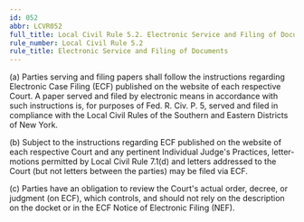 ```yaml
---
id: 052
abbr: LCVR052
full_title: Local Civil Rule 5.2. Electronic Service and Filing of Documents
rule_number: Local Civil Rule 5.2
rule_title: Electronic Service and Filing of Documents
---
```


(a) Parties serving and filing papers shall follow the instructions regarding Electronic
Case Filing (ECF) published on the website of each respective Court. A paper served and filed by
electronic means in accordance with such instructions is, for purposes of Fed. R. Civ. P. 5, served
and filed in compliance with the Local Civil Rules of the Southern and Eastern Districts of New
York.

(b) Subject to the instructions regarding ECF published on the website of each
respective Court and any pertinent Individual Judge's Practices, letter-motions permitted by Local
Civil Rule 7.1(d) and letters addressed to the Court (but not letters between the parties) may be filed
via ECF.

(c) Parties have an obligation to review the Court's actual order, decree, or judgment (on ECF), which controls, and should not rely on the description on the docket or in the ECF Notice of
Electronic Filing (NEF).